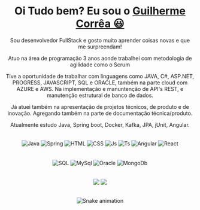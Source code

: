 <div>
  
  <h1 align="center">
    Oi Tudo bem? Eu sou o 
    <a href="https://www.linkedin.com/in/correa-guilherme/">Guilherme Corrêa 😃️</a>
  </h1>
  
  <p align="center">
    Sou desenvolvedor FullStack e gosto muito aprender coisas novas e que me surpreendam!       
  </p>
  <p align="center">
    Atuo na área de programação 3 anos aonde trabalhei com metodologia de agilidade como o Scrum      
  </p> 
  <p align="center">
    Tive a oportunidade de trabalhar com linguagens como JAVA, C#, ASP.NET, PROGRESS, JAVASCRIPT, SQL e ORACLE, também na parte cloud com AZURE e AWS. Na implementação e manuntenção de API's REST, e manutenção estrutural de banco de dados.      
  </p> 
  <p align="center">
    Já atuei também na apresentação de projetos técnicos, de produto e de inovação. Agregando também na parte de documentação técnica/produto.       
  </p> 
  <p align="center">
    Atualmente estudo Java, Spring boot, Docker, Kafka, JPA, jUnit, Angular.       
  </p> 
  
  


</div>


<div align="center" valign="top"><br>
  <img align="center" alt="Java"  src="https://img.shields.io/badge/Java-ED8B00?style=for-the-badge&logo=java&logoColor=white">
  <img align="center" alt="Spring"  src="https://img.shields.io/badge/Spring-6DB33F?style=for-the-badge&logo=spring&logoColor=white">
  <img align="center" alt="HTML"  src="https://img.shields.io/badge/HTML5-E34F26?style=for-the-badge&logo=html5&logoColor=white">
  <img align="center" alt="CSS" src="https://img.shields.io/badge/CSS3-1572B6?style=for-the-badge&logo=css3&logoColor=white">
  <img align="center" alt="Js"  src="https://img.shields.io/badge/JavaScript-323330?style=for-the-badge&logo=javascript&logoColor=F7DF1E">
  <img align="center" alt="Ts" src="https://img.shields.io/badge/TypeScript-007ACC?style=for-the-badge&logo=typescript&logoColor=white">
  <img align="center" alt="Angular" src="https://img.shields.io/badge/Angular-DD0031?style=for-the-badge&logo=angular&logoColor=white">
  <img align="center" alt="React"  src="https://img.shields.io/badge/React-20232A?style=for-the-badge&logo=react&logoColor=61DAFB">
</div><br>

<div align="center" ><br>
  <img align="center" alt="SQL"  src="https://img.shields.io/badge/Microsoft_SQL_Server-CC2927?style=for-the-badge&logo=microsoft-sql-server&logoColor=white">
  <img align="center" alt="MySql"  src="https://img.shields.io/badge/MySQL-00000F?style=for-the-badge&logo=mysql&logoColor=white">
  <img align="center" alt="Oracle"  src="https://img.shields.io/badge/Oracle-F80000?style=for-the-badge&logo=Oracle&logoColor=white">
  <img align="center" alt="MongoDb" src="https://img.shields.io/badge/MongoDB-4EA94B?style=for-the-badge&logo=mongodb&logoColor=white">
</div><br>

<div align="center" ><br>
 <a href="https://www.linkedin.com/in/correa-guilherme/" target="_blank"><img src="https://img.shields.io/badge/-LinkedIn-%230077B5?style=for-the-badge&logo=linkedin&logoColor=white" target="_blank"></a> 
  <a href="mailto:correa.augusto.g@gmail.com"><img src="https://img.shields.io/badge/-Gmail-%23333?style=for-the-badge&logo=gmail&logoColor=white" target="_blank"></a>
</div><br>

<div align="center">

  ![Snake animation](https://github.com/danielbped/danielbped/blob/output/github-contribution-grid-snake.svg)
  
</div>
